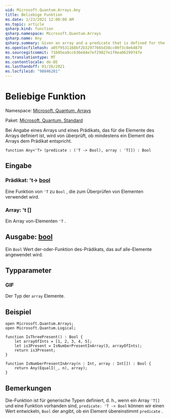 ```yaml
---
uid: Microsoft.Quantum.Arrays.Any
title: Beliebige Funktion
ms.date: 1/23/2021 12:00:00 AM
ms.topic: article
qsharp.kind: function
qsharp.namespace: Microsoft.Quantum.Arrays
qsharp.name: Any
qsharp.summary: Given an array and a predicate that is defined for the elements of the array, checks if at least one element of the array satisfies the predicate.
ms.openlocfilehash: a05f9531168bf2b32977665d38cc00f3c8e64879
ms.sourcegitcommit: 71605ea9cc630e84e7ef29027e1f0ea06299747e
ms.translationtype: MT
ms.contentlocale: de-DE
ms.lasthandoff: 01/26/2021
ms.locfileid: "98846281"
---
```

# <a name="any-function"></a>Beliebige Funktion

Namespace: [Microsoft. Quantum. Arrays](xref:Microsoft.Quantum.Arrays)

Paket: [Microsoft. Quantum. Standard](https://nuget.org/packages/Microsoft.Quantum.Standard)


Bei Angabe eines Arrays und eines Prädikats, das für die Elemente des Arrays definiert ist, wird von überprüft, ob mindestens ein Element des Arrays dem Prädikat entspricht.

```qsharp
function Any<'T> (predicate : ('T -> Bool), array : 'T[]) : Bool
```


## <a name="input"></a>Eingabe

### <a name="predicate--t---bool"></a>Prädikat: 't-> [bool](xref:microsoft.quantum.lang-ref.bool)

Eine Funktion von `'T` zu `Bool` , die zum Überprüfen von Elementen verwendet wird.


### <a name="array--t"></a>Array: 't []

Ein Array von-Elementen `'T` .



## <a name="output--bool"></a>Ausgabe: [bool](xref:microsoft.quantum.lang-ref.bool)

Ein `Bool` Wert der-oder-Funktion des-Prädikats, das auf alle-Elemente angewendet wird.

## <a name="type-parameters"></a>Typparameter

### <a name="t"></a>GIF

Der Typ der `array` Elemente.

## <a name="example"></a>Beispiel

```qsharp
open Microsoft.Quantum.Arrays;
open Microsoft.Quantum.Logical;

function IsThreePresent() : Bool {
    let arrayOfInts = [1, 2, 3, 4, 5];
    let is3Present = IsNumberPresentInArray(3, arrayOfInts);
    return is3Present;
}

function IsNumberPresentInArray(n : Int, array : Int[]) : Bool {
    return Any(EqualI(_, n), array);
}
```

## <a name="remarks"></a>Bemerkungen

Die-Funktion ist für generische Typen definiert, d. h., wenn ein Array `'T[]` und eine Funktion vorhanden sind, `predicate: 'T -> Bool` können wir einen Wert entwickeln, `Bool` der angibt, ob ein Element übereinstimmt `predicate` .